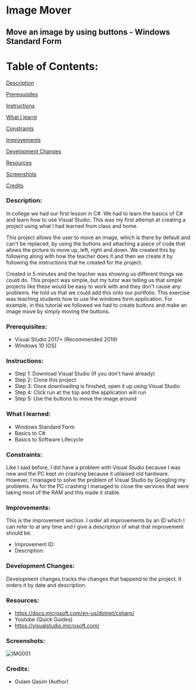 # Image Mover

## Move an image by using buttons - Windows Standard Form 

# Table of Contents:

[Description](#Description)  
<a name="Description"/>

[Prerequisites](#Prerequisites)  
<a name="Prerequisites"/>

[Instructions](#Instructions)  
<a name="Instructions"/>

[What I learnt](#What_I_Learned)  
<a name="What_I_Learned"/>

[Constraints](#Constraints)  
<a name="Constraints"/>

[Improvements](#Improvements)  
<a name="Improvements"/>

[Development Changes](#Development_Changes)  
<a name="Development_Changes"/>

[Resources](#Resources)  
<a name="Resources"/>

[Screenshots](#Screenshots)
<a name="Screenshots"/>

[Credits](#Credits)  
<a name="Credits"/>

### Description: 

In college we had our first lesson in C#. We had to learn the basics of C# and learn how to use Visual Studio. This was my first attempt at creating a project using what I had learned from class and home.

This project allows the user to move an image, which is there by default and can't be replaced, by using the buttons and attaching a piece of code that allows the picture to move up, left, right and down. We created this by following along with how the teacher does it and then we create it by following the instructions that he created for the project. 

Created in 5 minutes and the teacher was showing us different things we could do. This project was simple, but my tutor was telling us that simple projects like these would be easy to work with and they don't cause any problems. He told us that we could add this onto our portfolio. This exercise was teaching students how to use the windows form application. For example, in this tutorial we followed we had to create buttons and make an image move by simply moving the buttons. 

### Prerequisites:
- Visual Studio 2017+ (Recommended 2019)
- Windows 10 (OS)

### Instructions:
- Step 1: Download Visual Studio (If you don't have already)
- Step 2: Clone this project
- Step 3: Once downloading is finished, open it up using Visual Studio
- Step 4: Click run at the top and the application will run
- Step 5: Use the buttons to move the image around


### What I learned:
- Windows Standard Form
- Basics to C#
- Basics to Software Lifecycle

### Constraints:

Like I said before, I did have a problem with Visual Studio because I was new and the PC kept on crashing because it utilaised old hardware. However, I managed to solve the problem of Visual Studio by Googling my problems. As for the PC crashing I managed to close the services that were taking most of the RAM and this made it stable.

### Improvements:
This is the improvement section. I order all improvements by an ID which I can refer to at any time and I give a description of what that improvement should be.

- Improvement ID:
- Description: 

### Development Changes:
Development changes tracks the changes that happend to the project. It orders it by date and description.

### Resources:
- https://docs.microsoft.com/en-us/dotnet/csharp/
- Youtube (Quick Guides)
- https://visualstudio.microsoft.com/

### Screenshots:
![IMG001](https://user-images.githubusercontent.com/45819118/73939518-8dad2e80-48e1-11ea-93da-a61d70602c84.PNG)

### Credits:
- Gulam Qasim (Author)
